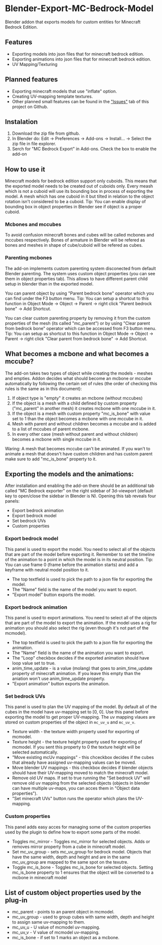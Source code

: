 # Blender-Export-MC-Bedrock-Model
Blender addon that exports models for custom entities for Minecraft Bedrock Edition.

## Features
- Exporting models into json files that for minecraft bedrock edition.
- Exporting animations into json files that for minecraft bedrock edition.
- UV Mapping/Texturing
## Planned features
- Exporting minecraft models that use "inflate" option.
- Creating UV-mapping template textures.
- Other planned small features can be found in the
["Issues"](https://github.com/Nusiq/Blender-Export-MC-Bedrock-Model/issues])
tab of this project on Github.

## Instalation
1. Download the zip file from github.
2. In Blender do: Edit -> Preferences -> Add-ons -> Install... -> Select the
zip file in file explorer.
3. Serch for "MC Bedrock Export" in Add-ons. Check the box to enable the add-on

## How to use it
Minecraft models for bedrock edition support only cuboids. This means that the
exported model needs to be created out of cuboids only. Every meash which is
not a cuboid will use its bounding box in process of exporting the model. A
mesh which has one cuboid in it but tilted in relation to the object rotation
isn't considered to be a cuboid. Tip: You can enable display of bounding box
in object properties in Blender see if object is a proper cuboid.

### Mcbones and mccubes
To avoid confusion minecraft bones and cubes will be called mcbones and mccubes respectively. Bones of armature in Blender will
be refered as bones and meshes in shape of cube/cuboid will be refered as cubes.

### Parenting mcbones
The add-on implements custom parenting system disconected from default Blender
parenting. The system uses custom object properties (you can see them in object
properties tab). This allows to have different parent child setup in blender
than in the exported model.

You can parent object by using "Parent bedrock bone" operator which you can
find under the F3 button menu. Tip: You can setup a shortcut to this
function in Object Mode -> Object -> Parent -> right click "Parent bedrock
bone" -> Add Shortcut.

You can clear custom parenting property by removing it from the custom
properties of the mesh (its called "mc_parent") or by using "Clear parent from
bedrock bone" operator which can be accessed from F3 button menu. Tip: You can
setup as shortcut to this function in Object Mode -> Object -> Parent -> right
click "Clear parent from bedrock bone" -> Add Shortcut.

## What becomes a mcbone and what becomes a mccube?
The add-on takes two types of object while creating the models - meshes and
empties. Addon decides what should become an mcbone or mccube automatically by
following the certain set of rules (the order of checking this rules is the
same as in this document):
1. If object type is "empty" it creates an mcbone (without mccubes)
2. If the object is a mesh with a child defined by custom property ("mc_parent"
in another mesh) it creates mcbone with one mccube in it.
3. If the object is a mesh with custom property "mc_is_bone" with value set
to 1 than the object becomes a mcbone with one mccube in it.
4. Mesh with parent and without children becomes a mccube and is added to a
list of mccubes of parent mcbone.
5. In every other case (mesh without parent and without children) becomes a
mcbone with single mccube in it.

Waring: A mesh that becomes mccube can't be animated. If you wan't to animate
a mesh that doesn't have custom children and has custom parent make sure to
add "mc_is_bone" property to it.

## Exporting the models and the animations:
After installation and enabling the add-on there should be an additional tab
called "MC Bedrock exporter" on the right sidebar of 3d-viewport (default key
to open/close the sidebar in Blender is N). Opening this tab reveals four
panels:
- Export bedrock animation
- Export bedrock model
- Set bedrock UVs
- Custom properties
### Export bedrock model
This panel is used to export the model. You need to select all of the objects
that are part of the model before exporting it.  Remember to set the timeline
of the animation to a point in which the model is in its neutral position.
Tip: You can use frame 0 (frame before the animation starts) and add a keyframe
with neutral model position to it.
- The top textfield is used to pick the path to a json file for exporting the
model.
- The "Name" field is the name of the model you want to export.
- "Export model" button exports the model.
### Export bedrock animation
This panel is used to export animations. You need to select all of the objects
that are part of the model to export the animation. If the model uses a rig for
animation you should also select the rig (even though it's not part of the
mcmodel).
- The top textfield is used to pick the path to a json file for exporting the
animation.
- The "Name" field is the name of the animation you want to export.
- The "Loop" checkbox decides if the exported animation should have loop value
set to true.
- anim_time_update - is a value (molang) that goes to anim_time_update property
of minecraft animation. If you leave this empty than the aniation won't use
anim_time_update property.
- "Export animation" button exports the animation.
### Set bedrock UVs
This panel is used to plan the UV mapping of the model. By default all of the
cubes in the model have uv-mapping set to [0, 0]. Use this panel before
exporting the model to get proper UV-mapping. The uv mapping vlaues are stored
on custom properties of the object in `mc_uv_u` and `mc_uv_v`.
- Texture width - the texture width property used for exporting of mcmodel.
- Texture height - the texture height property used for exporting of mcmodel.
If you sent this property to 0 the texture height will be selected
automatically.
- "Move existing mcUv mappings" - this chceckbox decides if the cubes that
already have assigned uv-mapping values can be moved.
- Move blender UV mappings - this checkbox decides if blender objects should
have their UV-mapping moved to match the minecraft model.
- Remove old UV maps. If set to true running the "Set bedrock UV" will remove
old uv mapping from the selected objects (objects in blender can have multiple
uv-maps, you can acces them in "Object data properties").
- "Set minecraft UVs" button runs the operator which plans the UV-mapping.
### Custom properties
This panel adds easy acces for managing some of the custom properties used by
the plugin to define how to export some parts of the model.
- Toggles mc_mirror - Toggles mc_mirror for selected objects. Adds or removes
mirror property from a cube in minecraft model.
- Set mc_uv_group - sets mc_uv_group for bedrock model. Objects that have the
same width, depth and height and are in the same mc_uv_group are mapped to
the same spot on the texutre.
- Toggle mc_is_bone - Toggles mc_is_bone for selected objects. Setting
mc_is_bone property to 1 ensures that the object will be converted to a mcbone
in minecraft model


## List of custom object properties used by the plug-in
- mc_parent - points to an parent object in mcmodel.
- mc_uv_group - used to group cubes with same width, depth and height to assign
same uv-mapping to them.
- mc_uv_u - U value of mcmodel uv-mapping.
- mc_uv_v - V value of mcmodel uv-mapping.
- mc_is_bone - if set to 1 marks an object as a mcbone.
